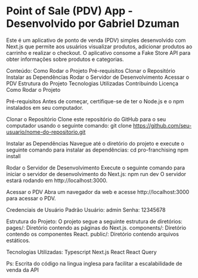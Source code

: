 # Point of Sale (PDV) App - Desenvolvido por Gabriel Dzuman

Este é um aplicativo de ponto de venda (PDV) simples desenvolvido com Next.js que permite aos usuários visualizar produtos, adicionar produtos ao carrinho e realizar o checkout. O aplicativo consome a Fake Store API para obter informações sobre produtos e categorias.

Conteúdo:
Como Rodar o Projeto
Pré-requisitos
Clonar o Repositório
Instalar as Dependências
Rodar o Servidor de Desenvolvimento
Acessar o PDV
Estrutura do Projeto
Tecnologias Utilizadas
Contribuindo
Licença
Como Rodar o Projeto

Pré-requisitos
Antes de começar, certifique-se de ter o Node.js e o npm instalados em seu computador.

Clonar o Repositório
Clone este repositório do GitHub para o seu computador usando o seguinte comando:
git clone https://github.com/seu-usuario/nome-do-repositorio.git

Instalar as Dependências
Navegue até o diretório do projeto e execute o seguinte comando para instalar as dependências:
cd pro-franchising
npm install

Rodar o Servidor de Desenvolvimento
Execute o seguinte comando para iniciar o servidor de desenvolvimento do Next.js:
npm run dev
O servidor estará rodando em http://localhost:3000.

Acessar o PDV
Abra um navegador da web e acesse http://localhost:3000 para acessar o PDV.

Credenciais de Usuário Padrão
Usuário: admin
Senha: 12345678

Estrutura do Projeto:
O projeto segue a seguinte estrutura de diretórios:
pages/: Diretório contendo as páginas do Next.js.
components/: Diretório contendo os componentes React.
public/: Diretório contendo arquivos estáticos.

Tecnologias Utilizadas:
Typescript
Next.js
React
React Query

Ps: Escrita do código na lingua inglesa para facilitar a escalabilidade de venda da API 
